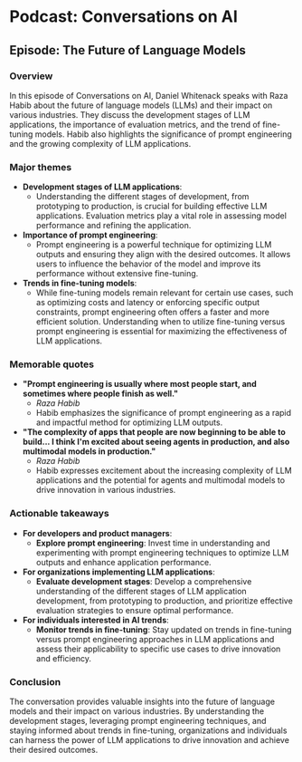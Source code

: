 # Podcast: Conversations on AI

## Episode: The Future of Language Models

### Overview
In this episode of Conversations on AI, Daniel Whitenack speaks with Raza Habib about the future of language models (LLMs) and their impact on various industries. They discuss the development stages of LLM applications, the importance of evaluation metrics, and the trend of fine-tuning models. Habib also highlights the significance of prompt engineering and the growing complexity of LLM applications.

### Major themes
- **Development stages of LLM applications**:
  - Understanding the different stages of development, from prototyping to production, is crucial for building effective LLM applications. Evaluation metrics play a vital role in assessing model performance and refining the application.
- **Importance of prompt engineering**:
  - Prompt engineering is a powerful technique for optimizing LLM outputs and ensuring they align with the desired outcomes. It allows users to influence the behavior of the model and improve its performance without extensive fine-tuning.
- **Trends in fine-tuning models**:
  - While fine-tuning models remain relevant for certain use cases, such as optimizing costs and latency or enforcing specific output constraints, prompt engineering often offers a faster and more efficient solution. Understanding when to utilize fine-tuning versus prompt engineering is essential for maximizing the effectiveness of LLM applications.

### Memorable quotes
- **"Prompt engineering is usually where most people start, and sometimes where people finish as well."**
  - *Raza Habib*
  - Habib emphasizes the significance of prompt engineering as a rapid and impactful method for optimizing LLM outputs.
- **"The complexity of apps that people are now beginning to be able to build... I think I'm excited about seeing agents in production, and also multimodal models in production."**
  - *Raza Habib*
  - Habib expresses excitement about the increasing complexity of LLM applications and the potential for agents and multimodal models to drive innovation in various industries.

### Actionable takeaways
- **For developers and product managers**:
  - **Explore prompt engineering**: Invest time in understanding and experimenting with prompt engineering techniques to optimize LLM outputs and enhance application performance.
- **For organizations implementing LLM applications**:
  - **Evaluate development stages**: Develop a comprehensive understanding of the different stages of LLM application development, from prototyping to production, and prioritize effective evaluation strategies to ensure optimal performance.
- **For individuals interested in AI trends**:
  - **Monitor trends in fine-tuning**: Stay updated on trends in fine-tuning versus prompt engineering approaches in LLM applications and assess their applicability to specific use cases to drive innovation and efficiency.

### Conclusion
The conversation provides valuable insights into the future of language models and their impact on various industries. By understanding the development stages, leveraging prompt engineering techniques, and staying informed about trends in fine-tuning, organizations and individuals can harness the power of LLM applications to drive innovation and achieve their desired outcomes.
